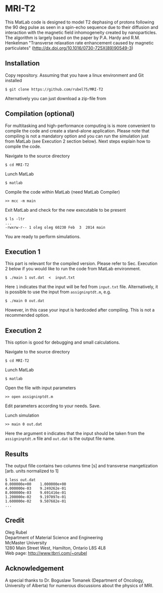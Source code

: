 MRI-T2
======

This MatLab code is designed to model T2 dephasing of protons following the 90 deg pulse as seen in a spin-echo sequence due to their diffusion and interaction with the magnetic field inhomogeneity created by nanoparticles. The algorithm is largely based on the paper by P.A. Hardy and R.M. Henkelman "Transverse relaxation rate enhancement caused by magnetic particulates" (http://dx.doi.org/10.1016/0730-725X(89)90549-3)

Installation
------------

Copy repository. Assuming that you have a linux environment and Git installed
```
$ git clone https://github.com/rubel75/MRI-T2
```

Alternatively you can just download a zip-file from


Compilation (optional)
----------------------

For multitasking and high-performance computing is is more convenient to compile the code and create a stand-alone application. Please note that compiling is not a mandatory option and you can run the simulation just from MatLab (see Execution 2 section below). Next steps explain how to compile the code.

Navigate to the source directory
```
$ cd MRI-T2
```

Lunch MatLab
```
$ matlab
```

Compile the code within MatLab (need MatLab Compiler)
```
>> mcc -m main
```

Exit MatLab and check for the new executable to be present
```
$ ls -ltr
...
-rwxrw-r-- 1 oleg oleg 60230 Feb  3  2014 main
```

You are ready to perform simulations.


Execution 1
-----------

This part is relevant for the compiled version. Please refer to Sec. Execution 2 below if you would like to run the code from MatLab environment.

```
$ ./main 1 out.dat  <  input.txt
```
Here `1` indicates that the input will be fed from `input.txt` file. Alternatively, it is possible to use the input from `assigninptdt.m`, e.g.
```
$ ./main 0 out.dat
```
However, in this case your input is hardcoded after compiling. This is not a recommended option.


Execution 2
-----------

This option is good for debugging and small calculations.

Navigate to the source directory
```
$ cd MRI-T2
```

Lunch MatLab
```
$ matlab
```

Open the file with input parameters
```
>> open assigninptdt.m
```
Edit parameters according to your needs. Save.

Lunch simulation
```
>> main 0 out.dat
```
Here the argument `0` indicates that the input should be taken from the `assigninptdt.m` file and `out.dat` is the output file name.


Results
-------

The output fille contains two columns time [s] and transverse mangetization [arb. units normalized to 1]
```
$ less out.dat
0.000000e+00    1.000000e+00
4.000000e-03    9.249262e-01
8.000000e-03    9.691416e-01
1.200000e-02    9.197097e-01
1.600000e-02    9.507682e-01
...
```


Credit
------

Oleg Rubel  
Department of Material Science and Engineering  
McMaster University  
1280 Main Street West, Hamilton, Ontario L8S 4L8  
Web page: http://www.tbrri.com/~orubel


Acknowledgement
---------------

A special thanks to Dr. Boguslaw Tomanek (Department of Oncology, University of Alberta) for numerous discussions about the physics of MRI.
